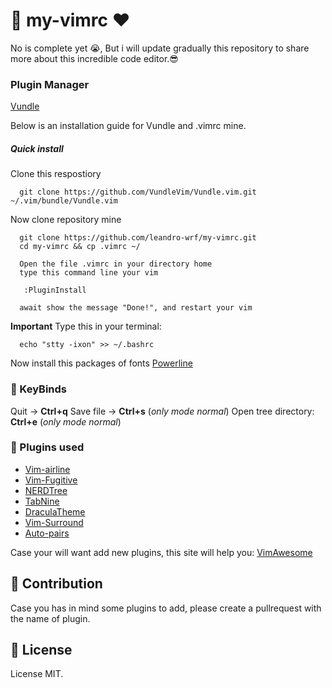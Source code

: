 # :rocket: my-vimrc :heart:

No is complete yet :sob:,
But i will update gradually this repository to share more about this incredible code editor.:sunglasses:

### Plugin Manager

[Vundle](https://github.com/VundleVim/Vundle.vim)

Below is an installation guide for Vundle and .vimrc mine.

##### Quick install
Clone this respostiory

```
  git clone https://github.com/VundleVim/Vundle.vim.git ~/.vim/bundle/Vundle.vim
```

Now clone repository mine

```
  git clone https://github.com/leandro-wrf/my-vimrc.git
  cd my-vimrc && cp .vimrc ~/

  Open the file .vimrc in your directory home
  type this command line your vim

   :PluginInstall

  await show the message "Done!", and restart your vim
```

**Important**
Type this in your terminal:
```
  echo "stty -ixon" >> ~/.bashrc
```
Now install this packages of fonts [Powerline](https://powerline.readthedocs.io/en/master/installation.html)

### :pencil: KeyBinds

Quit -> **Ctrl+q**
Save file ->  **Ctrl+s** (*only mode normal*)
Open tree directory: **Ctrl+e** (*only mode normal*)

### :memo: Plugins used

- [Vim-airline](https://github.com/vim-airline/vim-airline)
- [Vim-Fugitive](https://github.com/tpope/vim-fugitive)
- [NERDTree](https://github.com/preservim/nerdtree)
- [TabNine](https://github.com/codota/tabnine-vim)
- [DraculaTheme](https://draculatheme.com/vim)
- [Vim-Surround](https://github.com/tpope/vim-surround)
- [Auto-pairs](https://github.com/jiangmiao/auto-pairs)

Case your will want add new plugins, this site will help you:
[VimAwesome](https://vimawesome.com)

## :rocket: Contribution

Case you has in mind some plugins to add, please create a pullrequest with the name of plugin.

## :memo: License

License MIT.

